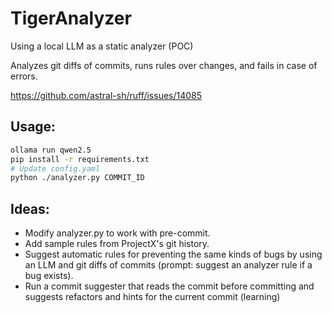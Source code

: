 # TigerAnalyzer
Using a local LLM as a static analyzer (POC)

Analyzes git diffs of commits, runs rules over changes, and fails in case of errors.

https://github.com/astral-sh/ruff/issues/14085

## Usage:
``` bash
ollama run qwen2.5
pip install -r requirements.txt
# Update config.yaml
python ./analyzer.py COMMIT_ID
```

## Ideas:
- Modify analyzer.py to work with pre-commit.
- Add sample rules from ProjectX's git history.
- Suggest automatic rules for preventing the same kinds of bugs by using an LLM and git diffs of commits (prompt: suggest an analyzer rule if a bug exists).
- Run a commit suggester that reads the commit before committing and suggests refactors and hints for the current commit (learning)
